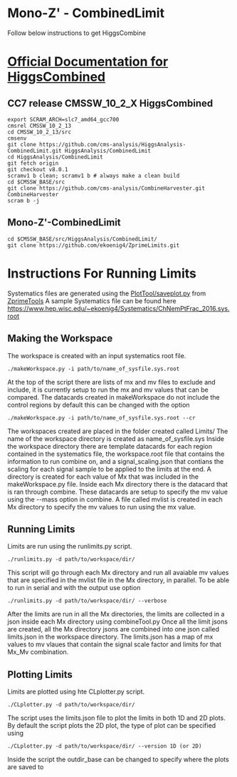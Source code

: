# Mono-Z' - CombinedLimit

Follow below instructions to get HiggsCombine

[Official Documentation for HiggsCombined](http://cms-analysis.github.io/HiggsAnalysis-CombinedLimit/)
=================================================================================================================

## CC7 release CMSSW_10_2_X HiggsCombined
```
export SCRAM_ARCH=slc7_amd64_gcc700
cmsrel CMSSW_10_2_13
cd CMSSW_10_2_13/src
cmsenv
git clone https://github.com/cms-analysis/HiggsAnalysis-CombinedLimit.git HiggsAnalysis/CombinedLimit
cd HiggsAnalysis/CombinedLimit
git fetch origin
git checkout v8.0.1
scramv1 b clean; scramv1 b # always make a clean build
cd $CMSSW_BASE/src
git clone https://github.com/cms-analysis/CombineHarvester.git CombineHarvester
scram b -j
```
## Mono-Z'-CombinedLimit
```
cd $CMSSW_BASE/src/HiggsAnalysis/CombinedLimit/
git clone https://github.com/ekoenig4/ZprimeLimits.git
```

# Instructions For Running Limits

Systematics files are generated using the [PlotTool/saveplot.py](https://github.com/ekoenig4/ZprimeTools/blob/2016/PlotTool/saveplot.py) from [ZprimeTools](https://github.com/ekoenig4/ZprimeTools)
A sample Systematics file can be found here https://www.hep.wisc.edu/~ekoenig4/Systematics/ChNemPtFrac_2016.sys.root

## Making the Workspace
The workspace is created with an input systematics root file.
```
./makeWorkspace.py -i path/to/name_of_sysfile.sys.root
```
At the top of the script there are lists of mx and mv files to exclude and include, it is currently setup to run the mx and mv values that can be compared.
The datacards created in makeWorkspace do not include the control regions by default this can be changed with the option
```
./makeWorkspace.py -i path/to/name_of_sysfile.sys.root --cr
```
The workspaces created are placed in the folder created called Limits/
The name of the workspace directory is created as name_of_sysfile.sys
Inside the workspace directory there are template datacards for each region contained in the systematics file, the workspace.root file that contains the information to run combine on, and a signal_scaling.json that contians the scaling for each signal sample to be applied to the limits at the end.
A directory is created for each value of Mx that was included in the makeWorkspace.py file.
Inside each Mx directory there is the datacard that is ran through combine. These datacards are setup to specify the mv value using the --mass option in combine. A file called mvlist is created in each Mx directory to specify the mv values to run using the mx value.

## Running Limits
Limits are run using the runlimits.py script.
```
./runlimits.py -d path/to/workspace/dir/
```
This script will go through each Mx directory and run all avaiable mv values that are specified in the mvlist file in the Mx directory, in parallel. To be able to run in serial and with the output use option
```
./runlimits.py -d path/to/workspace/dir/ --verbose
```
After the limits are run in all the Mx directories, the limits are collected in a json inside each Mx directory using combineTool.py
Once all the limit jsons are created, all the Mx directory jsons are combined into one json called limits.json in the workspace directory.
The limits.json has a map of mx values to mv vlaues that contain the signal scale factor and limits for that Mx_Mv combination.

## Plotting Limits
Limits are plotted using hte CLplotter.py script.
```
./CLplotter.py -d path/to/workspace/dir/
```
The script uses the limits.json file to plot the limits in both 1D and 2D plots. By default the script plots the 2D plot, the type of plot can be specified using
```
./CLplotter.py -d path/to/workspace/dir/ --version 1D (or 2D)
```
Inside the script the outdir_base can be changed to specify where the plots are saved to